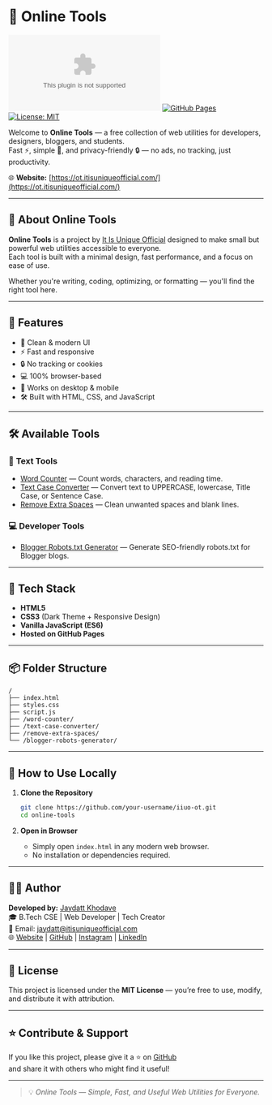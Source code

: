 # 🧰 Online Tools

[![Website Status](https://img.shields.io/website-up-down-green-red/http/ot.itisuniqueofficial.com)](https://ot.itisuniqueofficial.com)
[![GitHub Pages](https://img.shields.io/badge/Powered_by-GitHub_Pages-181717?logo=github)](https://ot.itisuniqueofficial.com)
[![License: MIT](https://img.shields.io/badge/License-MIT-blue.svg)](LICENSE)

Welcome to **Online Tools** — a free collection of web utilities for developers, designers, bloggers, and students.  
Fast ⚡, simple 🧠, and privacy-friendly 🔒 — no ads, no tracking, just productivity.

🌐 **Website:** [https://ot.itisuniqueofficial.com/](https://ot.itisuniqueofficial.com/)

---

## 🚀 About Online Tools

**Online Tools** is a project by [It Is Unique Official](https://www.itisuniqueofficial.com/) designed to make small but powerful web utilities accessible to everyone.  
Each tool is built with a minimal design, fast performance, and a focus on ease of use.

Whether you're writing, coding, optimizing, or formatting — you'll find the right tool here.

---

## 🧩 Features

- 🎨 Clean & modern UI  
- ⚡ Fast and responsive  
- 🔒 No tracking or cookies  
- 💻 100% browser-based  
- 📱 Works on desktop & mobile  
- 🛠️ Built with HTML, CSS, and JavaScript  

---

## 🛠️ Available Tools

### 📝 **Text Tools**
- [Word Counter](https://ot.itisuniqueofficial.com/word-counter/) — Count words, characters, and reading time.  
- [Text Case Converter](https://ot.itisuniqueofficial.com/text-case-converter/) — Convert text to UPPERCASE, lowercase, Title Case, or Sentence Case.  
- [Remove Extra Spaces](https://ot.itisuniqueofficial.com/remove-extra-spaces/) — Clean unwanted spaces and blank lines.

### 💻 **Developer Tools**
- [Blogger Robots.txt Generator](https://ot.itisuniqueofficial.com/blogger-robots-generator/) — Generate SEO-friendly robots.txt for Blogger blogs.

---

## 🧱 Tech Stack

- **HTML5**
- **CSS3** (Dark Theme + Responsive Design)
- **Vanilla JavaScript (ES6)**
- **Hosted on GitHub Pages**

---

## 📦 Folder Structure

```
/
├── index.html
├── styles.css
├── script.js
├── /word-counter/
├── /text-case-converter/
├── /remove-extra-spaces/
└── /blogger-robots-generator/
```

---

## 📘 How to Use Locally

1. **Clone the Repository**
   ```bash
   git clone https://github.com/your-username/iiuo-ot.git
   cd online-tools
   ```

2. **Open in Browser**
   - Simply open `index.html` in any modern web browser.
   - No installation or dependencies required.

---

## 🧑‍💻 Author

**Developed by:** [Jaydatt Khodave](https://my.itisuniqueofficial.com/)  
🎓 B.Tech CSE | Web Developer | Tech Creator  
📧 Email: [jaydatt@itisuniqueofficial.com](mailto:jaydatt@itisuniqueofficial.com)  
🌐 [Website](https://www.itisuniqueofficial.com/) | [GitHub](https://github.com/itisuniqueofficial) | [Instagram](https://www.instagram.com/jaydatt_khodave/) | [LinkedIn](https://www.linkedin.com/in/iamjaydatt/)

---

## 🧠 License

This project is licensed under the **MIT License** — you’re free to use, modify, and distribute it with attribution.

---

## ⭐ Contribute & Support

If you like this project, please give it a ⭐ on [GitHub](https://github.com/itisuniqueofficial)  
and share it with others who might find it useful!

---

> 💡 _Online Tools — Simple, Fast, and Useful Web Utilities for Everyone._
